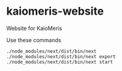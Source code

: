 # kaiomeris-website
Website for KaioMeris

Use these commands
```
./node_modules/next/dist/bin/next
./node_modules/next/dist/bin/next export
./node_modules/next/dist/bin/next start
```